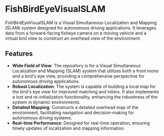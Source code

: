 # FishBirdEyeVisualSLAM

FishBirdEyeVisualSLAM is a Visual Simultaneous Localization and Mapping (SLAM) system designed for autonomous driving applications. It leverages data from a forward-facing fisheye camera on a moving vehicle and a virtual bird view to construct an overhead view of the environment.


## Features

- **Wide Field of View**: The repository is for a Visual Simultaneous Localization and Mapping (SLAM) system that utilizes both a front mono and a bird's eye view, providing a comprehensive perspective for autonomous driving applications.
- **Robust Localization**: The system is capable of building a local map for the bird's eye view for improved matching and inliers. It also implements a lost and re-initialization functionality, enhancing the robustness of the system in dynamic environments.
- **Detailed Mapping**: Constructs a detailed overhead map of the environment, facilitating navigation and decision-making for autonomous driving systems.
- **Real-time Performance**: Designed for real-time operation, ensuring timely updates of localization and mapping information.